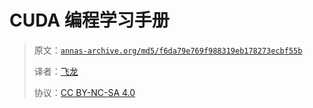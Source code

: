 # CUDA 编程学习手册

> 原文：[`annas-archive.org/md5/f6da79e769f988319eb178273ecbf55b`](https://annas-archive.org/md5/f6da79e769f988319eb178273ecbf55b)
> 
> 译者：[飞龙](https://github.com/wizardforcel)
> 
> 协议：[CC BY-NC-SA 4.0](http://creativecommons.org/licenses/by-nc-sa/4.0/)
